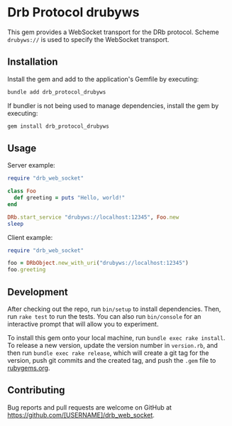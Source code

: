 # Drb Protocol drubyws

This gem provides a WebSocket transport for the DRb protocol.
Scheme `drubyws://` is used to specify the WebSocket transport.

## Installation

Install the gem and add to the application's Gemfile by executing:

```bash
bundle add drb_protocol_drubyws
```

If bundler is not being used to manage dependencies, install the gem by executing:

```bash
gem install drb_protocol_drubyws
```

## Usage

Server example:

```ruby
require "drb_web_socket"

class Foo
  def greeting = puts "Hello, world!"
end

DRb.start_service "drubyws://localhost:12345", Foo.new
sleep
```

Client example:

```ruby
require "drb_web_socket"

foo = DRbObject.new_with_uri("drubyws://localhost:12345")
foo.greeting
```

## Development

After checking out the repo, run `bin/setup` to install dependencies. Then, run `rake test` to run the tests. You can also run `bin/console` for an interactive prompt that will allow you to experiment.

To install this gem onto your local machine, run `bundle exec rake install`. To release a new version, update the version number in `version.rb`, and then run `bundle exec rake release`, which will create a git tag for the version, push git commits and the created tag, and push the `.gem` file to [rubygems.org](https://rubygems.org).

## Contributing

Bug reports and pull requests are welcome on GitHub at https://github.com/[USERNAME]/drb_web_socket.

